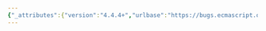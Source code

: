 ```yaml
---
{"_attributes":{"version":"4.4.4+","urlbase":"https://bugs.ecmascript.org/","maintainer":"dherman@mozilla.com"},"bug":{"bug_id":1921,"creation_ts":"2013-09-27 04:14:00 -0700","short_desc":"20.2.2.18: Change first item to description text","delta_ts":"2013-09-27 14:47:40 -0700","product":"Draft for 6th Edition","component":"editorial issue","version":"Rev 18: September 5, 2013 Draft","rep_platform":"All","op_sys":"All","bug_status":"RESOLVED","resolution":"FIXED","priority":"Normal","bug_severity":"normal","everconfirmed":true,"reporter":{"uid":"andrebargull","name":"André Bargull"},"assigned_to":{"uid":"allen","name":"Allen Wirfs-Brock"},"long_desc":[{"commentid":5446,"comment_count":0,"who":{"uid":"andrebargull","name":"André Bargull"},"bug_when":"2013-09-27 04:14:37 -0700","thetext":"20.2.2.18  Math.log (x):\n\nThe first bullet item should be description for Math.log(x)."},{"commentid":5474,"comment_count":1,"who":{"uid":"allen","name":"Allen Wirfs-Brock"},"bug_when":"2013-09-27 10:02:06 -0700","thetext":"fixed in rev19 editor's draft"},{"commentid":5564,"comment_count":2,"who":{"uid":"allen","name":"Allen Wirfs-Brock"},"bug_when":"2013-09-27 14:47:40 -0700","thetext":"fixed in rev19"}]}}
---
```

